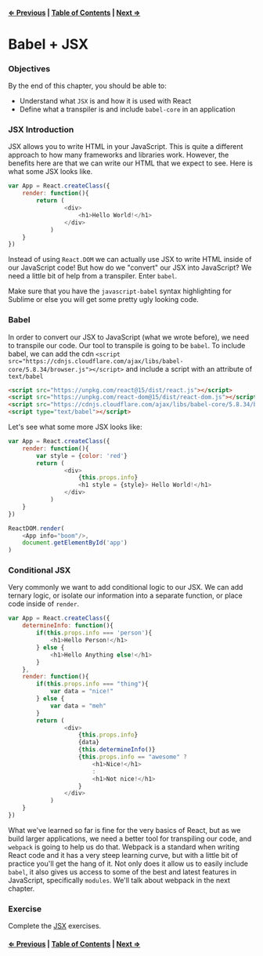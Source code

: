 #### [⇐ Previous](./01-intro.md) | [Table of Contents](./../readme.md) | [Next ⇒](./03-webpack.md)

# Babel + JSX

### Objectives

By the end of this chapter, you should be able to:

- Understand what `JSX` is and how it is used with React
- Define what a transpiler is and include `babel-core` in an application

### JSX Introduction

JSX allows you to write HTML in your JavaScript. This is quite a different approach to how many frameworks and libraries work. However, the benefits here are that we can write our HTML that we expect to see. Here is what some JSX looks like.

```js
var App = React.createClass({
    render: function(){
        return (
                <div>
                    <h1>Hello World!</h1>
                </div>
            )
    }
})
```

Instead of using `React.DOM` we can actually use JSX to write HTML inside of our JavaScript code! But how do we "convert" our JSX into JavaScript? We need a little bit of help from a transpiler. Enter `babel`.

Make sure that you have the `javascript-babel` syntax highlighting for Sublime or else you will get some pretty ugly looking code.

### Babel

In order to convert our JSX to JavaScript (what we wrote before), we need to transpile our code. Our tool to transpile is going to be `babel`. To include babel, we can add the cdn `<script src="https://cdnjs.cloudflare.com/ajax/libs/babel-core/5.8.34/browser.js"></script>` and include a script with an attribute of `text/babel`

```html
<script src="https://unpkg.com/react@15/dist/react.js"></script>
<script src="https://unpkg.com/react-dom@15/dist/react-dom.js"></script>
<script src="https://cdnjs.cloudflare.com/ajax/libs/babel-core/5.8.34/browser.js"></script>
<script type="text/babel"></script>
```

Let's see what some more JSX looks like:

```js
var App = React.createClass({
    render: function(){
        var style = {color: 'red'}
        return (
                <div>
                    {this.props.info}
                    <h1 style = {style}> Hello World!</h1>
                </div>
            )
    }
})

ReactDOM.render(
    <App info="boom"/>,
    document.getElementById('app')
)
```

### Conditional JSX

Very commonly we want to add conditional logic to our JSX. We can add ternary logic, or isolate our information into a separate function, or place code inside of `render`.

```js
var App = React.createClass({
    determineInfo: function(){
        if(this.props.info === 'person'){
            <h1>Hello Person!</h1>
        } else {
            <h1>Hello Anything else!</h1>
        }
    },
    render: function(){
        if(this.props.info === "thing"){
            var data = "nice!"
        } else {
            var data = "meh"
        }
        return (
                <div>
                    {this.props.info}
                    {data}
                    {this.determineInfo()}
                    {this.props.info == "awesome" ? 
                        <h1>Nice!</h1>
                        :
                        <h1>Not nice!</h1>
                    }
                </div>
            )
    }
})
```

What we've learned so far is fine for the very basics of React, but as we build larger applications, we need a better tool for transpiling our code, and `webpack` is going to help us do that. Webpack is a standard when writing React code and it has a very steep learning curve, but with a little bit of practice you'll get the hang of it. Not only does it allow us to easily include `babel`, it also gives us access to some of the best and latest features in JavaScript, specifically `modules`. We'll talk about webpack in the next chapter.

### Exercise

Complete the [JSX](https://github.com/rithmschool/react_curriculum_exercises/blob/master/Unit-01/02-jsx/readme.md) exercises.

#### [⇐ Previous](./01-intro.md) | [Table of Contents](./../readme.md) | [Next ⇒](./03-webpack.md)

